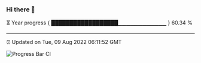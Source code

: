 ### Hi there 👋

⏳ Year progress { ██████████████████▁▁▁▁▁▁▁▁▁▁▁▁ } 60.34 %

---

⏰ Updated on Tue, 09 Aug 2022 06:11:52 GMT

![Progress Bar CI](https://github.com/Shyam-Makwana/GitHub-Actions-Demo/workflows/Progress%20Bar%20CI/badge.svg)
